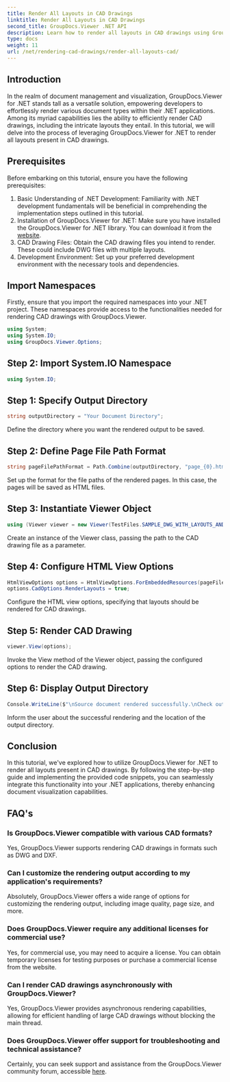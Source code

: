 ```yaml
---
title: Render All Layouts in CAD Drawings
linktitle: Render All Layouts in CAD Drawings
second_title: GroupDocs.Viewer .NET API
description: Learn how to render all layouts in CAD drawings using GroupDocs.Viewer for .NET. Follow our comprehensive tutorial for seamless integration.
type: docs
weight: 11
url: /net/rendering-cad-drawings/render-all-layouts-cad/
---
```

## Introduction
In the realm of document management and visualization, GroupDocs.Viewer for .NET stands tall as a versatile solution, empowering developers to effortlessly render various document types within their .NET applications. Among its myriad capabilities lies the ability to efficiently render CAD drawings, including the intricate layouts they entail. In this tutorial, we will delve into the process of leveraging GroupDocs.Viewer for .NET to render all layouts present in CAD drawings. 
## Prerequisites
Before embarking on this tutorial, ensure you have the following prerequisites:
1. Basic Understanding of .NET Development: Familiarity with .NET development fundamentals will be beneficial in comprehending the implementation steps outlined in this tutorial.
2. Installation of GroupDocs.Viewer for .NET: Make sure you have installed the GroupDocs.Viewer for .NET library. You can download it from the [website](https://releases.groupdocs.com/viewer/net/).
3. CAD Drawing Files: Obtain the CAD drawing files you intend to render. These could include DWG files with multiple layouts.
4. Development Environment: Set up your preferred development environment with the necessary tools and dependencies.

## Import Namespaces
Firstly, ensure that you import the required namespaces into your .NET project. These namespaces provide access to the functionalities needed for rendering CAD drawings with GroupDocs.Viewer.

```csharp
using System;
using System.IO;
using GroupDocs.Viewer.Options;
```
## Step 2: Import System.IO Namespace
```csharp
using System.IO;
```
## Step 1: Specify Output Directory
```csharp
string outputDirectory = "Your Document Directory";
```
Define the directory where you want the rendered output to be saved.
## Step 2: Define Page File Path Format
```csharp
string pageFilePathFormat = Path.Combine(outputDirectory, "page_{0}.html");
```
Set up the format for the file paths of the rendered pages. In this case, the pages will be saved as HTML files.
## Step 3: Instantiate Viewer Object
```csharp
using (Viewer viewer = new Viewer(TestFiles.SAMPLE_DWG_WITH_LAYOUTS_AND_LAYERS))
```
Create an instance of the Viewer class, passing the path to the CAD drawing file as a parameter.
## Step 4: Configure HTML View Options
```csharp
HtmlViewOptions options = HtmlViewOptions.ForEmbeddedResources(pageFilePathFormat);
options.CadOptions.RenderLayouts = true;
```
Configure the HTML view options, specifying that layouts should be rendered for CAD drawings.
## Step 5: Render CAD Drawing
```csharp
viewer.View(options);
```
Invoke the View method of the Viewer object, passing the configured options to render the CAD drawing.
## Step 6: Display Output Directory
```csharp
Console.WriteLine($"\nSource document rendered successfully.\nCheck output in {outputDirectory}.");
```
Inform the user about the successful rendering and the location of the output directory.

## Conclusion
In this tutorial, we've explored how to utilize GroupDocs.Viewer for .NET to render all layouts present in CAD drawings. By following the step-by-step guide and implementing the provided code snippets, you can seamlessly integrate this functionality into your .NET applications, thereby enhancing document visualization capabilities.
## FAQ's
### Is GroupDocs.Viewer compatible with various CAD formats?
Yes, GroupDocs.Viewer supports rendering CAD drawings in formats such as DWG and DXF.
### Can I customize the rendering output according to my application's requirements?
Absolutely, GroupDocs.Viewer offers a wide range of options for customizing the rendering output, including image quality, page size, and more.
### Does GroupDocs.Viewer require any additional licenses for commercial use?
Yes, for commercial use, you may need to acquire a license. You can obtain temporary licenses for testing purposes or purchase a commercial license from the website.
### Can I render CAD drawings asynchronously with GroupDocs.Viewer?
Yes, GroupDocs.Viewer provides asynchronous rendering capabilities, allowing for efficient handling of large CAD drawings without blocking the main thread.
### Does GroupDocs.Viewer offer support for troubleshooting and technical assistance?
Certainly, you can seek support and assistance from the GroupDocs.Viewer community forum, accessible [here](https://forum.groupdocs.com/c/viewer/9).
